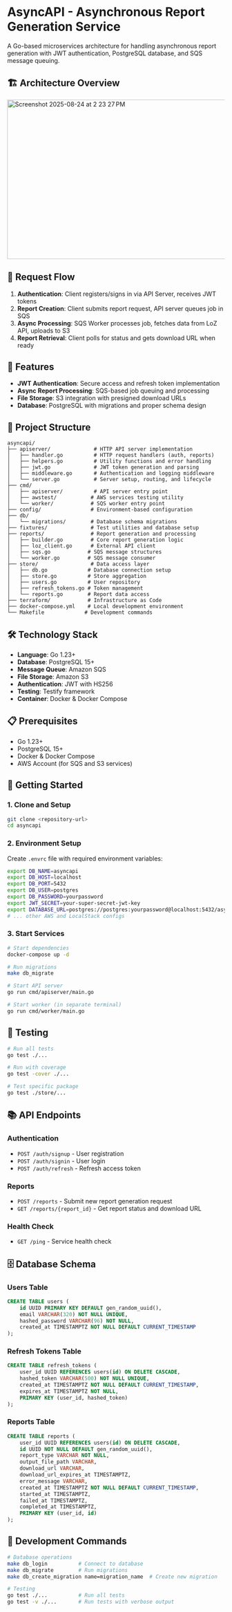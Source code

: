 # AsyncAPI - Asynchronous Report Generation Service

A Go-based microservices architecture for handling asynchronous report generation with JWT authentication, PostgreSQL database, and SQS message queuing.

## 🏗️ Architecture Overview
<img width="800" height="369" alt="Screenshot 2025-08-24 at 2 23 27 PM" src="https://github.com/user-attachments/assets/35a2e2e9-0160-41cf-ab0d-0fc74a9c9a28" />

## 🔄 Request Flow

1. **Authentication**: Client registers/signs in via API Server, receives JWT tokens
2. **Report Creation**: Client submits report request, API server queues job in SQS
3. **Async Processing**: SQS Worker processes job, fetches data from LoZ API, uploads to S3
4. **Report Retrieval**: Client polls for status and gets download URL when ready

## 🚀 Features

- **JWT Authentication**: Secure access and refresh token implementation
- **Async Report Processing**: SQS-based job queuing and processing
- **File Storage**: S3 integration with presigned download URLs
- **Database**: PostgreSQL with migrations and proper schema design

## 📁 Project Structure

```
asyncapi/
├── apiserver/              # HTTP API server implementation
│   ├── handler.go          # HTTP request handlers (auth, reports)
│   ├── helpers.go          # Utility functions and error handling
│   ├── jwt.go              # JWT token generation and parsing
│   ├── middleware.go       # Authentication and logging middleware
│   └── server.go           # Server setup, routing, and lifecycle
├── cmd/
│   ├── apiserver/          # API server entry point
│   ├── awstest/           # AWS services testing utility
│   └── worker/            # SQS worker entry point
├── config/                # Environment-based configuration
├── db/
│   └── migrations/        # Database schema migrations
├── fixtures/              # Test utilities and database setup
├── reports/               # Report generation and processing
│   ├── builder.go         # Core report generation logic
│   ├── loz_client.go      # External API client
│   ├── sqs.go            # SQS message structures
│   └── worker.go         # SQS message consumer
├── store/                 # Data access layer
│   ├── db.go             # Database connection setup
│   ├── store.go          # Store aggregation
│   ├── users.go          # User repository
│   ├── refresh_tokens.go # Token management
│   └── reports.go        # Report data access
├── terraform/            # Infrastructure as Code
├── docker-compose.yml    # Local development environment
└── Makefile             # Development commands
```

## 🛠️ Technology Stack

- **Language**: Go 1.23+
- **Database**: PostgreSQL 15+
- **Message Queue**: Amazon SQS
- **File Storage**: Amazon S3
- **Authentication**: JWT with HS256
- **Testing**: Testify framework
- **Container**: Docker & Docker Compose

## 📋 Prerequisites

- Go 1.23+
- PostgreSQL 15+
- Docker & Docker Compose
- AWS Account (for SQS and S3 services)

## 🚀 Getting Started

### 1. Clone and Setup
```bash
git clone <repository-url>
cd asyncapi
```

### 2. Environment Setup
Create `.envrc` file with required environment variables:
```bash
export DB_NAME=asyncapi
export DB_HOST=localhost
export DB_PORT=5432
export DB_USER=postgres
export DB_PASSWORD=yourpassword
export JWT_SECRET=your-super-secret-jwt-key
export DATABASE_URL=postgres://postgres:yourpassword@localhost:5432/asyncapi?sslmode=disable
# ... other AWS and LocalStack configs
```

### 3. Start Services
```bash
# Start dependencies
docker-compose up -d

# Run migrations
make db_migrate

# Start API server
go run cmd/apiserver/main.go

# Start worker (in separate terminal)
go run cmd/worker/main.go
```

## 🧪 Testing

```bash
# Run all tests
go test ./...

# Run with coverage
go test -cover ./...

# Test specific package
go test ./store/...
```

## 📚 API Endpoints

### Authentication
- `POST /auth/signup` - User registration
- `POST /auth/signin` - User login
- `POST /auth/refresh` - Refresh access token

### Reports
- `POST /reports` - Submit new report generation request
- `GET /reports/{report_id}` - Get report status and download URL

### Health Check
- `GET /ping` - Service health check

## 🗄️ Database Schema

### Users Table
```sql
CREATE TABLE users (
    id UUID PRIMARY KEY DEFAULT gen_random_uuid(),
    email VARCHAR(320) NOT NULL UNIQUE,
    hashed_password VARCHAR(96) NOT NULL,
    created_at TIMESTAMPTZ NOT NULL DEFAULT CURRENT_TIMESTAMP
);
```

### Refresh Tokens Table
```sql
CREATE TABLE refresh_tokens (
    user_id UUID REFERENCES users(id) ON DELETE CASCADE,
    hashed_token VARCHAR(500) NOT NULL UNIQUE,
    created_at TIMESTAMPTZ NOT NULL DEFAULT CURRENT_TIMESTAMP,
    expires_at TIMESTAMPTZ NOT NULL,
    PRIMARY KEY (user_id, hashed_token)
);
```

### Reports Table
```sql
CREATE TABLE reports (
    user_id UUID REFERENCES users(id) ON DELETE CASCADE,
    id UUID NOT NULL DEFAULT gen_random_uuid(),
    report_type VARCHAR NOT NULL,
    output_file_path VARCHAR,
    download_url VARCHAR,
    download_url_expires_at TIMESTAMPTZ,
    error_message VARCHAR,
    created_at TIMESTAMPTZ NOT NULL DEFAULT CURRENT_TIMESTAMP,
    started_at TIMESTAMPTZ,
    failed_at TIMESTAMPTZ,
    completed_at TIMESTAMPTZ,
    PRIMARY KEY (user_id, id)
);
```

## 🔧 Development Commands

```bash
# Database operations
make db_login          # Connect to database
make db_migrate        # Run migrations
make db_create_migration name=migration_name  # Create new migration

# Testing
go test ./...          # Run all tests
go test -v ./...       # Run tests with verbose output
```
